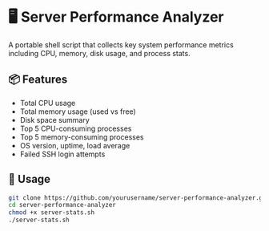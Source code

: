 # 🖥️ Server Performance Analyzer

A portable shell script that collects key system performance metrics including CPU, memory, disk usage, and process stats.

## 📦 Features

- Total CPU usage
- Total memory usage (used vs free)
- Disk space summary
- Top 5 CPU-consuming processes
- Top 5 memory-consuming processes
- OS version, uptime, load average
- Failed SSH login attempts

## 🚀 Usage

```bash
git clone https://github.com/yourusername/server-performance-analyzer.git
cd server-performance-analyzer
chmod +x server-stats.sh
./server-stats.sh

